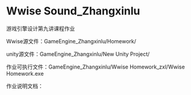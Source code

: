 # Wwise Sound_Zhangxinlu

游戏引擎设计第九讲课程作业

Wwise源文件：GameEngine_Zhangxinlu/Homework/

unity源文件：GameEngine_Zhangxinlu/New Unity Project/


作业可执行文件：GameEngine_Zhangxinlu/Wwise Homework_zxl/Wwise Homework.exe


作业说明文档：
